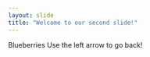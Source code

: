 ```yaml
---
layout: slide
title: "Welcome to our second slide!"
---
```

Blueberries
Use the left arrow to go back!
